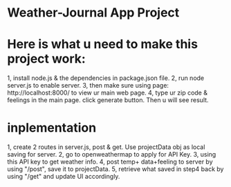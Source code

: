 # Weather-Journal App Project

# Here is what u need to make this project work:
1, install node.js & the dependencies in package.json file.
2, run node server.js to enable server.
3, then make sure using page: http://localhost:8000/ to view ur main web page. 
4, type ur zip code & feelings in the main page. click generate button. Then u will see result.


# inplementation
1, create 2 routes in server.js, post & get. Use projectData obj as local saving for server. 
2, go to openweathermap to apply for API Key.
3, using this API key to get weather info. 
4, post temp+ data+feeling to server by using "/post", save it to projectData. 
5, retrieve what saved in step4 back by using "/get" and update UI accordingly. 